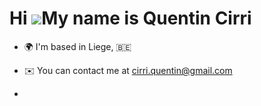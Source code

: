 Hi ![](https://user-images.githubusercontent.com/18350557/176309783-0785949b-9127-417c-8b55-ab5a4333674e.gif)My name is Quentin Cirri
=====================================================================================================================================

* 🌍  I'm based in Liege, :belgium:
* ✉️  You can contact me at [cirri.quentin@gmail.com](mailto:cirri.quentin@gmail.com)

* 
